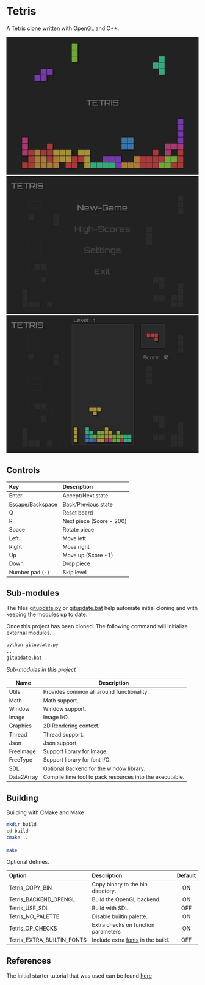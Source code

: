 # Tetris

A Tetris clone written with OpenGL and C++.

![SS01](Resources/Main01.png)
![SS02](Resources/Main02.png)
![SS02](Resources/Main03.png)

## Controls

| Key              | Description               |
|:-----------------|:--------------------------|
| Enter            | Accept/Next state         |
| Escape/Backspace | Back/Previous state       |
| Q                | Reset board               |
| R                | Next piece (Score  - 200) |
| Space            | Rotate piece              |
| Left             | Move left                 |
| Right            | Move right                |
| Up               | Move up (Score -1)        |
| Down             | Drop piece                |
| Number pad (-)   | Skip level                |

## Sub-modules

The files [gitupdate.py](gitupdate.py) or [gitupdate.bat](gitupdate.bat) help automate initial cloning and with keeping the modules up to date.

Once this project has been cloned. The following command will initialize external modules.

```txt
python gitupdate.py 
...
gitupdate.bat 
```

_*Sub-modules in this project*_

| Name       | Description                                              |
|------------|----------------------------------------------------------|
| Utils      | Provides common all around functionality.                |
| Math       | Math support.                                            |
| Window     | Window support.                                          |
| Image      | Image I/O.                                               |
| Graphics   | 2D Rendering context.                                    |
| Thread     | Thread support.                                          |
| Json       | Json  support.                                           |
| FreeImage  | Support library for Image.                               |
| FreeType   | Support library for font I/O.                            |
| SDL        | Optional Backend for the window library.                 |
| Data2Array | Compile time tool to pack resources into the executable. |

## Building

Building with CMake and Make

```sh
mkdir build
cd build
cmake ..

make
```

Optional defines.

| Option                     | Description                                                    | Default |
|:---------------------------|:---------------------------------------------------------------|:-------:|
| Tetris_COPY_BIN            | Copy binary to the bin directory.                              |   ON    |
| Tetris_BACKEND_OPENGL      | Build the OpenGL backend.                                      |   ON    |
| Tetris_USE_SDL             | Build with SDL.                                                |   OFF   |
| Tetris_NO_PALETTE          | Disable builtin palette.                                       |   ON    |
| Tetris_OP_CHECKS           | Extra checks on function parameters                            |   ON    |
| Tetris_EXTRA_BUILTIN_FONTS | Include extra [fonts](https://fonts.google.com/) in the build. |   OFF   |


## References

The initial starter tutorial that was used can be found [here](https://javilop.com/gamedev/tetris-tutorial-in-c-platform-independent-focused-in-game-logic-for-beginners/)


